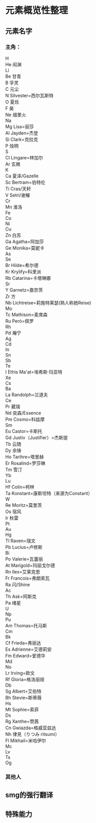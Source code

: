 # 元素概览性整理
## 元素名字
### 主角：
H<br/>
He 闳渊<br/>
Li<br/>
Be 甘青<br/>
B 孚灵<br/>
C 元尘<br/>
N Silvester=西尔瓦斯特<br/>
O 夏烁<br/>
F 昊<br/>
Ne 烟里火<br/>
Na<br/>
Mg Lisa=丽莎<br/>
Al Jayden=杰登<br/>
Si Clark=克拉克<br/>
P 烛明<br/>
S <br/>
Cl Lingare=林加尔<br/>
Ar 玄微<br/>
K <br/>
Ca 夏泽/Gazelle<br/>
Sc Bertram=伯特伦<br/>
Ti Cras/天轩<br/>
V Setri/谢槯<br/>
Cr<br/>
Mn 淮洛<br/>
Fe<br/>
Co <br/>
Ni <br/>
Cu <br/>
Zn 白苏<br/>
Ga Agatha=阿加莎<br/>
Ge Monika=莫妮卡<br/>
As<br/>
Se<br/>
Br Hilde=希尔德<br/>
Kr Krylify=科里派<br/>
Rb Catarina=卡塔琳娜<br/>
Sr <br/>
Y Garnetz=嘉奈茨<br/>
Zr 方<br/>
Nb Lichtreise=莉施特莱瑟(熟人称她Reise)<br/>
Mo<br/>
Tc Mathison=麦席森<br/>
Ru Peró=佩罗<br/>
Rh<br/>
Pd 瀚宁<br/>
Ag <br/>
Cd <br/>
In<br/>
Sn<br/>
Sb<br/>
Te<br/>
I Ethis Ma'at=埃希斯·玛亚特<br/>
Xe<br/>
Cs<br/>
Ba<br/>
La Randolph=兰道夫<br/>
Ce <br/>
Pr 葳瑞<br/>
Nd 奕森/Essence<br/>
Pm Cosmo=科兹摩<br/>
Sm <br/>
Eu Castor=卡斯托<br/>
Gd Justiv（Justifier）=杰斯提<br/>
Tb 云随<br/>
Dy 余锋<br/>
Ho Tarihre=塔里赫<br/>
Er Rosalind=罗莎琳<br/>
Tm 雪汀<br/>
Yb<br/>
Lu<br/>
Hf Colin=柯林<br/>
Ta Konstant=康斯坦特（来源为Constant）<br/>
W<br/>
Re Moritz=莫里茨<br/>
Os 宿风<br/>
Ir 秋雷<br/>
Pt<br/>
Au<br/>
Hg<br/>
Tl Raven=瑞文<br/>
Pb Lucius=卢修斯<br/>
Bi<br/>
Po Valerie=瓦蕾丽<br/>
At Marigold=玛丽戈尔德<br/>
Rn Ilex=艾莱克思<br/>
Fr Francois=弗朗索瓦<br/>
Ra 闪/Shine<br/>
Ac<br/>
Th Ask=阿斯克<br/>
Pa 绪星<br/>
U<br/>
Np<br/>
Pu<br/>
Am Thomas=托马斯<br/>
Cm <br/>
Bk <br/>
Cf Frieda=弗丽达<br/>
Es Adrienne=艾德莉安<br/>
Fm Edward=爱德华<br/>
Md<br/>
No<br/>
Lr Irving=欧文<br/>
Rf Gloria=格洛丽娅<br/>
Db<br/>
Sg Albert=艾伯特<br/>
Bh Stevie=斯蒂薇<br/>
Hs<br/>
Mt Sophie=索菲<br/>
Ds<br/>
Rg Xanthe=赞茜<br/>
Cn Gwiazda=格威亚兹达<br/>
Nh 律見（りつみ ritsumi）<br/>
Fl Mikhail=米哈伊尔<br/>
Mc<br/>
Lv<br/>
Ts<br/>
Og<br/>
### 其他人
## smg的强行翻译
## 特殊能力
